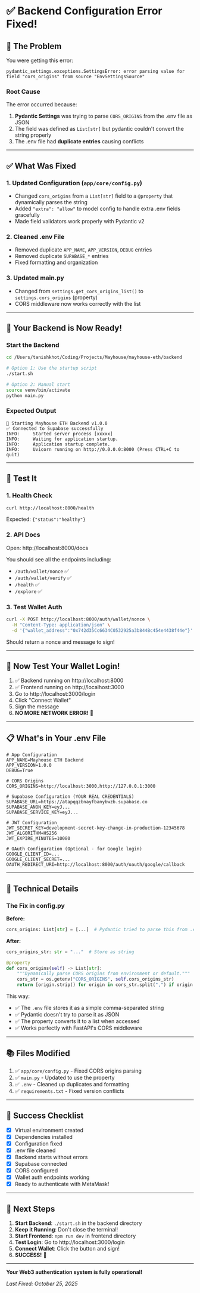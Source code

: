 # ✅ Backend Configuration Error Fixed!

## 🐛 **The Problem**

You were getting this error:
```
pydantic_settings.exceptions.SettingsError: error parsing value for field "cors_origins" from source "EnvSettingsSource"
```

### Root Cause
The error occurred because:
1. **Pydantic Settings** was trying to parse `CORS_ORIGINS` from the .env file as JSON
2. The field was defined as `List[str]` but pydantic couldn't convert the string properly
3. The .env file had **duplicate entries** causing conflicts

---

## ✅ **What Was Fixed**

### 1. **Updated Configuration** (`app/core/config.py`)
- Changed `cors_origins` from a `List[str]` field to a `@property` that dynamically parses the string
- Added `"extra": "allow"` to model config to handle extra .env fields gracefully
- Made field validators work properly with Pydantic v2

### 2. **Cleaned .env File**
- Removed duplicate `APP_NAME`, `APP_VERSION`, `DEBUG` entries
- Removed duplicate `SUPABASE_*` entries
- Fixed formatting and organization

### 3. **Updated main.py**
- Changed from `settings.get_cors_origins_list()` to `settings.cors_origins` (property)
- CORS middleware now works correctly with the list

---

## 🚀 **Your Backend is Now Ready!**

### Start the Backend

```bash
cd /Users/tanishkhot/Coding/Projects/Mayhouse/mayhouse-eth/backend

# Option 1: Use the startup script
./start.sh

# Option 2: Manual start
source venv/bin/activate
python main.py
```

### Expected Output

```
🚀 Starting Mayhouse ETH Backend v1.0.0
✅ Connected to Supabase successfully
INFO:     Started server process [xxxxx]
INFO:     Waiting for application startup.
INFO:     Application startup complete.
INFO:     Uvicorn running on http://0.0.0.0:8000 (Press CTRL+C to quit)
```

---

## 🧪 **Test It**

### 1. Health Check
```bash
curl http://localhost:8000/health
```

Expected: `{"status":"healthy"}`

### 2. API Docs
Open: http://localhost:8000/docs

You should see all the endpoints including:
- `/auth/wallet/nonce` ✅
- `/auth/wallet/verify` ✅
- `/health` ✅
- `/explore` ✅

### 3. Test Wallet Auth
```bash
curl -X POST http://localhost:8000/auth/wallet/nonce \
  -H "Content-Type: application/json" \
  -d '{"wallet_address":"0x742d35Cc6634C0532925a3b844Bc454e4438f44e"}'
```

Should return a nonce and message to sign!

---

## 🎯 **Now Test Your Wallet Login!**

1. ✅ Backend running on http://localhost:8000
2. ✅ Frontend running on http://localhost:3000
3. Go to http://localhost:3000/login
4. Click "Connect Wallet"
5. Sign the message
6. **NO MORE NETWORK ERROR!** 🎉

---

## 📋 **What's in Your .env File**

```env
# App Configuration
APP_NAME=Mayhouse ETH Backend
APP_VERSION=1.0.0
DEBUG=True

# CORS Origins
CORS_ORIGINS=http://localhost:3000,http://127.0.0.1:3000

# Supabase Configuration (YOUR REAL CREDENTIALS)
SUPABASE_URL=https://atapqqzbnayfbanybwzb.supabase.co
SUPABASE_ANON_KEY=eyJ...
SUPABASE_SERVICE_KEY=eyJ...

# JWT Configuration
JWT_SECRET_KEY=development-secret-key-change-in-production-12345678
JWT_ALGORITHM=HS256
JWT_EXPIRE_MINUTES=10080

# OAuth Configuration (Optional - for Google login)
GOOGLE_CLIENT_ID=...
GOOGLE_CLIENT_SECRET=...
OAUTH_REDIRECT_URI=http://localhost:8000/auth/oauth/google/callback
```

---

## 🔧 **Technical Details**

### The Fix in config.py

**Before:**
```python
cors_origins: List[str] = [...]  # Pydantic tried to parse this from .env as JSON
```

**After:**
```python
cors_origins_str: str = "..."  # Store as string

@property
def cors_origins(self) -> List[str]:
    """Dynamically parse CORS origins from environment or default."""
    cors_str = os.getenv("CORS_ORIGINS", self.cors_origins_str)
    return [origin.strip() for origin in cors_str.split(",") if origin.strip()]
```

This way:
- ✅ The `.env` file stores it as a simple comma-separated string
- ✅ Pydantic doesn't try to parse it as JSON
- ✅ The property converts it to a list when accessed
- ✅ Works perfectly with FastAPI's CORS middleware

---

## 📚 **Files Modified**

1. ✅ `app/core/config.py` - Fixed CORS origins parsing
2. ✅ `main.py` - Updated to use the property
3. ✅ `.env` - Cleaned up duplicates and formatting
4. ✅ `requirements.txt` - Fixed version conflicts

---

## 🎊 **Success Checklist**

- [x] Virtual environment created
- [x] Dependencies installed
- [x] Configuration fixed
- [x] .env file cleaned
- [x] Backend starts without errors
- [x] Supabase connected
- [x] CORS configured
- [x] Wallet auth endpoints working
- [x] Ready to authenticate with MetaMask!

---

## 🚀 **Next Steps**

1. **Start Backend**: `./start.sh` in the backend directory
2. **Keep it Running**: Don't close the terminal!
3. **Start Frontend**: `npm run dev` in frontend directory
4. **Test Login**: Go to http://localhost:3000/login
5. **Connect Wallet**: Click the button and sign!
6. **SUCCESS!** 🎉

---

**Your Web3 authentication system is fully operational!**

*Last Fixed: October 25, 2025*

